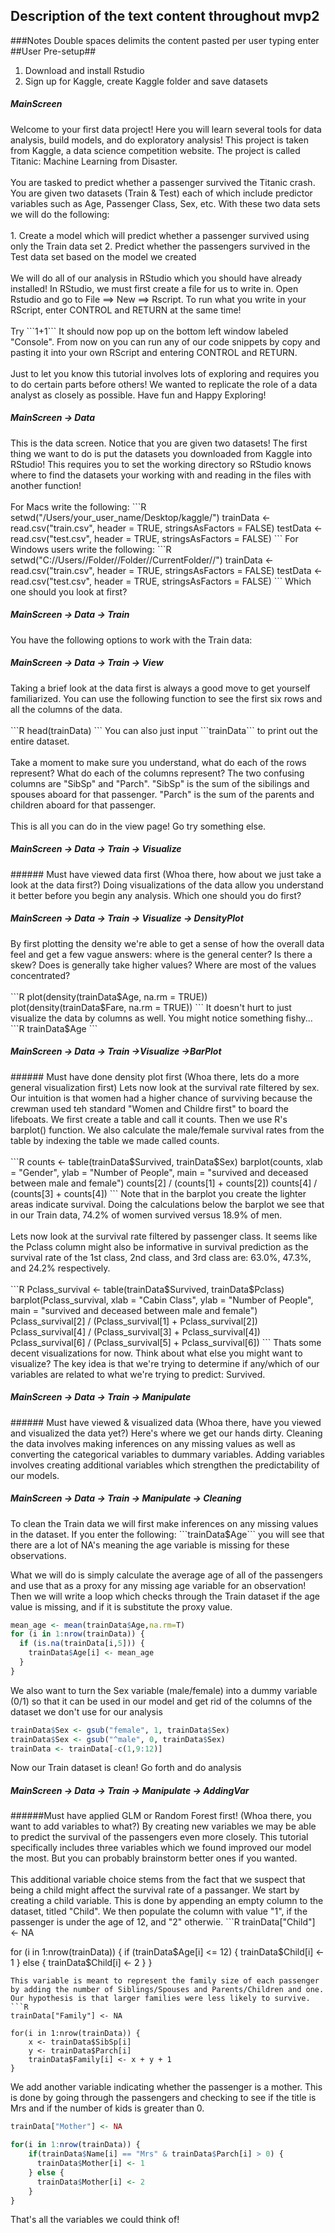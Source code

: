 <h2>Description of the text content throughout mvp2</h2>

###Notes
Double spaces delimits the content pasted per user typing enter
##User Pre-setup##
1. Download and install Rstudio
2. Sign up for Kaggle, create Kaggle folder and save datasets

<h5>MainScreen</h5>
Welcome to your first data project! Here you will learn several tools for data analysis, build models, and do exploratory analysis! This project is taken from Kaggle, a data science competition website. The project is called Titanic: Machine Learning from Disaster.
<br>
<br>
You are tasked to predict whether a passenger survived the Titanic crash. You are given two datasets (Train & Test) each of which include predictor variables such as Age, Passenger Class, Sex, etc. With these two data sets we will do the following:
<br>
<br>
1. Create a model which will predict whether a passenger survived using only the Train data set
2. Predict whether the passengers survived in the Test data set based on the model we created
<br>
<br>
We will do all of our analysis in RStudio which you should have already installed! In RStudio, we must first create a file for us to write in. Open Rstudio and go to File ==> New ==> Rscript. To run what you write in your RScript, enter CONTROL and RETURN at the same time! 
<br>
<br>
Try ```1+1``` It should now pop up on the bottom left window labeled "Console". From now on you can run any of our code snippets by copy and pasting it into your own RScript and entering CONTROL and RETURN.
<br>
<br>
Just to let you know this tutorial involves lots of exploring and requires you to do certain parts before others! We wanted to replicate the role of a data analyst as closely as possible. Have fun and Happy Exploring!

<h5>MainScreen -> Data</h5>
This is the data screen. Notice that you are given two datasets! The first thing we want to do is put the datasets you downloaded from Kaggle into RStudio! This requires you to set the working directory so RStudio knows where to find the datasets your working with and reading in the files with another function!
<br>
<br>
For Macs write the following:
```R
setwd("/Users/your_user_name/Desktop/kaggle/")
trainData <- read.csv("train.csv", header = TRUE, stringsAsFactors = FALSE)
testData <- read.csv("test.csv", header = TRUE, stringsAsFactors = FALSE)
```
For Windows users write the following:
```R
setwd("C://Users//Folder//Folder//CurrentFolder//")
trainData <- read.csv("train.csv", header = TRUE, stringsAsFactors = FALSE)
testData <- read.csv("test.csv", header = TRUE, stringsAsFactors = FALSE)
```
Which one should you look at first?

<h5>MainScreen -> Data -> Train</h5>
You have the following options to work with the Train data:

<h5>MainScreen -> Data -> Train -> View</h5>
Taking a brief look at the data first is always a good move to get yourself familiarized. You can use the following
function to see the first six rows and all the columns of the data.
<br>
<br>
```R
head(trainData)
```
You can also just input ```trainData``` to print out the entire dataset.
<br>
<br>
Take a moment to make sure you understand, what do each of the rows represent? What do each of the columns represent? The two confusing columns are "SibSp" and "Parch". "SibSp" is the sum of the sibilings and spouses aboard for that passenger. "Parch" is the sum of the parents and children aboard for that passenger.
<br>
<br>
This is all you can do in the view page! Go try something else.

<h5>MainScreen -> Data -> Train -> Visualize</h5>
###### Must have viewed data first (Whoa there, how about we just take a look at the data first?)
Doing visualizations of the data allow you understand it better before you begin any analysis. Which one should you do first?

<h5>MainScreen -> Data -> Train -> Visualize -> DensityPlot</h5>
By first plotting the density we're able to get a sense of how the overall data feel and get a few vague answers: where is the general center? Is there a skew? Does is generally take higher values? Where are most of the values concentrated?
<br>
<br>
```R
plot(density(trainData$Age, na.rm = TRUE))
plot(density(trainData$Fare, na.rm = TRUE))
```
It doesn't hurt to just visualize the data by columns as well. You might notice something fishy...
```R
trainData$Age
```
<h5>MainScreen -> Data -> Train ->Visualize ->BarPlot</h5>
###### Must have done density plot first (Whoa there, lets do a more general visualization first)
Lets now look at the survival rate filtered by sex. Our intuition is that women had a higher chance of surviving because the crewman used teh standard "Women and Childre first" to board the lifeboats. We first create a table and call it counts. Then we use R's barplot() function. We also calculate the male/female survival rates from the table by indexing the table we made called counts. 
<br>
<br>
```R
counts <- table(trainData$Survived, trainData$Sex)
barplot(counts, xlab = "Gender", ylab = "Number of People", main = "survived and deceased between male and female")
counts[2] / (counts[1] + counts[2])
counts[4] / (counts[3] + counts[4])
```
Note that in the barplot you create the lighter areas indicate survival. Doing the calculations below the barplot we see that in our Train data, 74.2% of women survived versus 18.9% of men.
<br>
<br>
Lets now look at the survival rate filtered by passenger class. It seems like the Pclass column might also be informative in survival prediction as the survival rate of the 1st class, 2nd class, and 3rd class are: 63.0%, 47.3%, and 24.2% respectively.
<br>
<br>
```R
Pclass_survival <- table(trainData$Survived, trainData$Pclass)
barplot(Pclass_survival, xlab = "Cabin Class", ylab = "Number of People",
        main = "survived and deceased between male and female")
Pclass_survival[2] / (Pclass_survival[1] + Pclass_survival[2]) 
Pclass_survival[4] / (Pclass_survival[3] + Pclass_survival[4]) 
Pclass_survival[6] / (Pclass_survival[5] + Pclass_survival[6])
```
Thats some decent visualizations for now. Think about what else you might want to visualize? The key idea is that we're trying to determine if any/which of our variables are related to what we're trying to predict: Survived.

<h5>MainScreen -> Data -> Train -> Manipulate</h5>
###### Must have viewed & visualized data (Whoa there, have you viewed and visualized the data yet?)
Here's where we get our hands dirty. Cleaning the data involves making inferences on any missing values as well as converting the categorical variables to dummary variables. Adding variables involves creating additional variables which strengthen the predictability of our models. 

<h5>MainScreen -> Data -> Train -> Manipulate -> Cleaning</h5>
To clean the Train data we will first make inferences on any missing values in the dataset. If you enter the following: ```trainData$Age``` you will see that there are a lot of NA's meaning the age variable is missing for these observations.

What we will do is simply calculate the average age of all of the passengers and use that as a proxy for any missing age variable for an observation! Then we will write a loop which checks through the Train dataset if the age value is missing, and if it is substitute the proxy value.
```R
mean_age <- mean(trainData$Age,na.rm=T)
for (i in 1:nrow(trainData)) {
  if (is.na(trainData[i,5])) {
    trainData$Age[i] <- mean_age
  }
}
```
We also want to turn the Sex variable (male/female) into a dummy variable (0/1) so that it can be used in our model and get rid of the columns of the dataset we don't use for our analysis
```R
trainData$Sex <- gsub("female", 1, trainData$Sex)
trainData$Sex <- gsub("^male", 0, trainData$Sex)
trainData <- trainData[-c(1,9:12)]
```
Now our Train dataset is clean! Go forth and do analysis

<h5>MainScreen -> Data -> Train -> Manipulate -> AddingVar</h5>
######Must have applied GLM or Random Forest first! (Whoa there, you want to add variables to what?)
By creating new variables we may be able to predict the survival of the passengers even more closely. This tutorial specifically includes three variables which we found improved our model the most. But you can probably brainstorm better ones if you wanted.
<br>
<br>
This additional variable choice stems from the fact that we suspect that being a child might affect the survival rate of a passanger. We start by creating a child variable. This is done by appending an empty column to the dataset, titled "Child". We then populate the column with value "1", if the passenger is under the age of 12, and "2" otherwie.
```R
trainData["Child"] <- NA

for (i in 1:nrow(trainData)) {
  if (trainData$Age[i] <= 12) {
    trainData$Child[i] <- 1
  } else {
    trainData$Child[i] <- 2
  }
}
```
This variable is meant to represent the family size of each passenger by adding the number of Siblings/Spouses and Parents/Children and one. Our hypothesis is that larger families were less likely to survive.
```R
trainData["Family"] <- NA

for(i in 1:nrow(trainData)) {
    x <- trainData$SibSp[i]
    y <- trainData$Parch[i]
    trainData$Family[i] <- x + y + 1
}
```
We add another variable indicating whether the passenger is a mother. This is done by going through the passengers and checking to see if the title is Mrs and if the number of kids is greater than 0.
```R
trainData["Mother"] <- NA

for(i in 1:nrow(trainData)) {
    if(trainData$Name[i] == "Mrs" & trainData$Parch[i] > 0) {
      trainData$Mother[i] <- 1
    } else {
      trainData$Mother[i] <- 2
    }
}
```
That's all the variables we could think of!




